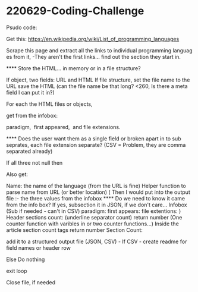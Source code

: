# 220629-Coding-Challenge

Psudo code:

Get this:
https://en.wikipedia.org/wiki/List_of_programming_languages

Scrape this page and extract all the links to individual programming languages from it,
-They aren't the first links... find out the section they start in. 

**** Store the HTML... in memory or in a file structure?

If object, two fields: URL and HTML
If file structure, set the file name to the URL save the HTML (can the file name be that long?  <260, Is there a meta field I can put it in?)

For each the HTML files or objects,

get from the infobox:

 paradigm,
 first appeared,
 and file extensions.
 
 **** Does the user want them as a single field or broken apart in to sub seprates, each file extension separate? (CSV = Problem, they are comma separated already)
 
If all three not null then

Also get:

Name: the name of the language (from the URL is fine) 
   Helper function to parse name from URL (or better location)
( Then I would put into the output file :- the three values from the infobox
**** Do we need to know it came from the info box? If yes, subsection it in JSON, if we don't care... 
     Infobox     (Sub if needed - can't in CSV) 
	       paradigm:
		     first appears:
	       file extentions:	)
Header sections count: (underline separator count) return number (One counter function with varibles in or two counter functions...)
Inside the article section count <url> tags return number Section Count: 

add it to a structured output file (JSON, CSV) - If CSV - create readme for field names or header row

Else
Do nothing

exit loop

Close file, if needed

